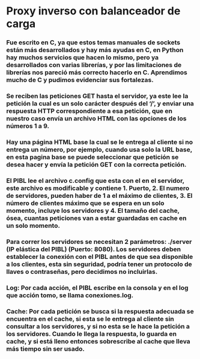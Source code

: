 # Proxy inverso con balanceador de carga
### Fue escrito en C, ya que estos temas manuales de sockets están más desarrollados y hay más ayudas en C, en Python hay muchos servicios que hacen lo mismo, pero ya desarrollados con varias librerías, y por las limitaciones de librerías nos pareció más correcto hacerlo en C. Aprendimos mucho de C y pudimos evidenciar sus fortalezas.
### Se reciben las peticiones GET hasta el servidor, ya este lee la petición la cual es un solo carácter después del ‘/’, y enviar una respuesta HTTP correspondiente a esa petición, que en nuestro caso envía un archivo HTML con las opciones de los números 1 a 9.
### Hay una página HTML base la cual se le entrega al cliente si no entrega un número, por ejemplo, cuando usa solo la URL base, en esta pagina base se puede seleccionar que petición se desea hacer y envía la petición GET con la correcta petición.
### El PIBL lee el archivo c.config que esta con el en el servidor, este archivo es modificable y contiene 1. Puerto, 2. El numero de servidores, pueden haber de 1 a el máximo de clientes, 3. El número de clientes máximo que se espera en un solo momento, incluye los servidores y 4. El tamaño del cache, ósea, cuantas peticiones van a estar guardadas en cache en un solo momento.
### Para correr los servidores se necesitan 2 parámetros: ./server (IP elástica del PIBL) (Puerto: 8080). Los servidores deben establecer la conexión con el PIBL antes de que sea disponible a los clientes, esta sin seguridad, podría tener un protocolo de llaves o contraseñas, pero decidimos no incluirlas.
### Log: Por cada acción, el PIBL escribe en la consola y en el log que acción tomo, se llama conexiones.log.
### Cache: Por cada petición se busca si la respuesta adecuada se encuentra en el cache, si esta se le entrega al cliente sin consultar a los servidores, y si no esta se le hace la petición a los servidores. Cuando le llega la respuesta, lo guarda en cache, y si está lleno entonces sobrescribe al cache que lleva más tiempo sin ser usado.
